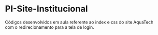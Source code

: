 # PI-Site-Institucional
Códigos desenvolvidos em aula referente ao index e css do site AquaTech com o redirecionamento para a tela de login.
